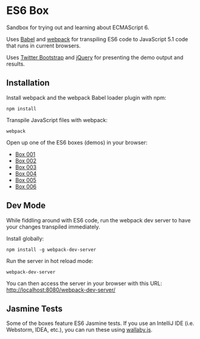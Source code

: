 # ES6 Box

Sandbox for trying out and learning about ECMAScript 6.

Uses [Babel](https://babeljs.io/) and [webpack](http://webpack.github.io/) for transpiling ES6 code to JavaScript 5.1
code that runs in current browsers.

Uses [Twitter Bootstrap](http://getbootstrap.com/) and [jQuery](http://jquery.com/) for presenting the demo output and
results.

## Installation

Install webpack and the webpack Babel loader plugin with npm:

    npm install
    
Transpile JavaScript files with webpack:

    webpack
    
Open up one of the ES6 boxes (demos) in your browser:

* [Box 001](boxes/001/index.html)
* [Box 002](boxes/002/index.html)
* [Box 003](boxes/003/index.html)
* [Box 004](boxes/004/index.html)
* [Box 005](boxes/005/index.html)
* [Box 006](boxes/006/index.html)

## Dev Mode

While fiddling around with ES6 code, run the webpack dev server to have your changes transpiled immediately.

Install globally:

    npm install -g webpack-dev-server
    
Run the server in hot reload mode:

    webpack-dev-server
    
You can then access the server in your browser with this URL:
[http://localhost:8080/webpack-dev-server/](http://localhost:8080/webpack-dev-server/)

## Jasmine Tests

Some of the boxes feature ES6 Jasmine tests. If you use an IntelliJ IDE (i.e. Webstorm, IDEA, etc.), you can run these
using [wallaby.js](http://wallabyjs.com/).
